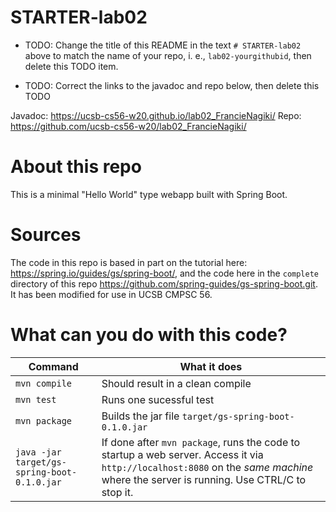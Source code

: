 # STARTER-lab02

* TODO: Change the title of this README in the text `# STARTER-lab02` above
  to match the name of your repo, i. e., `lab02-yourgithubid`, then delete
  this TODO item.

* TODO: Correct the links to the javadoc and repo below, then delete this TODO

Javadoc: https://ucsb-cs56-w20.github.io/lab02_FrancieNagiki/
Repo: https://github.com/ucsb-cs56-w20/lab02_FrancieNagiki/

# About this repo

This is a minimal "Hello World" type webapp built with Spring Boot.


# Sources

The code in this repo is based in part on the tutorial here:
<https://spring.io/guides/gs/spring-boot/>, and the code here in the
`complete` directory of this repo
<https://github.com/spring-guides/gs-spring-boot.git>.  It has been
modified for use in UCSB CMPSC 56.

# What can you do with this code?

| Command | What it does   |
|----------|---------------------------------------|
| `mvn compile` | Should result in a clean compile |
| `mvn test` | Runs one sucessful test |
| `mvn package` | Builds the jar file `target/gs-spring-boot-0.1.0.jar` |
| `java -jar target/gs-spring-boot-0.1.0.jar` | If done after `mvn package`, runs the code to startup a web server.  Access it via `http://localhost:8080` on the *same machine* where the server is running.  Use CTRL/C to stop it. |

